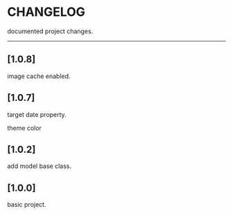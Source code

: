 # CHANGELOG

documented project changes.

---

## [1.0.8]

image cache enabled.

## [1.0.7]

target date property.

theme color

## [1.0.2]

add model base class.

## [1.0.0]

basic project.
